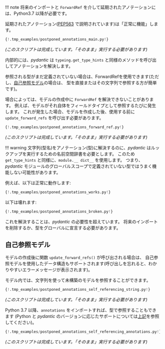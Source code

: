 <!--
!!! note
    Both postponed annotations via the future import and `ForwardRef` require python 3.7+.
-->
!!! note
    将来のインポートと `ForwardRef` を介して延期されたアノテーションには、Python3.7 以降が必要です。

<!--
Postponed annotations (as described in [PEP563](https://www.python.org/dev/peps/pep-0563/))
"just work".
-->
延期されたアノテーション([PEP563](https://www.python.org/dev/peps/pep-0563/) で説明されています)は「正常に機能」します。

```py
{!.tmp_examples/postponed_annotations_main.py!}
```

<!--
_(This script is complete, it should run "as is")_
-->
_(このスクリプトは完成しています。「そのまま」実行する必要があります)_

<!--
Internally, *pydantic*  will call a method similar to `typing.get_type_hints` to resolve annotations.
-->
内部的には、*pydantic* は `typeing.get_type_hints` と同様のメソッドを呼び出してアノテーションを解決します。

<!--
In cases where the referenced type is not yet defined, `ForwardRef` can be used (although referencing the
type directly or by its string is a simpler solution in the case of
[self-referencing models](#self-referencing-models)).
-->
参照される型がまだ定義されていない場合は、ForwardRefを使用できます(ただし、[自己参照モデル](#self-referencing-models)の場合は、
型を直接またはその文字列で参照する方が簡単です)。

<!--
In some cases, a `ForwardRef` won't be able to be resolved during model creation.
For example, this happens whenever a model references itself as a field type.
When this happens, you'll need to call `update_forward_refs` after the model has been created before it can be used:
-->
場合によっては、モデルの作成中に `ForwardRef` を解決できないことがあります。
例えば、モデルがそれ自体をフィールドタイプとして参照するたびに発生します。
これが発生した場合、モデルを作成した後、使用する前に `update_forward_refs` を呼び出す必要があります。

```py
{!.tmp_examples/postponed_annotations_forward_ref.py!}
```

<!--
_(This script is complete, it should run "as is")_
-->
_(このスクリプトは完成しています。「そのまま」実行する必要があります)_

<!--
!!! warning
    To resolve strings (type names) into annotations (types), *pydantic* needs a namespace dict in which to
    perform the lookup. For this it uses `module.__dict__`, just like `get_type_hints`.
    This means *pydantic* may not play well with types not defined in the global scope of a module.
-->

!!! warning
    文字列(型名)をアノテーション(型)に解決するのに、*pydantic* はルックアップを実行するための名前空間辞書を必要とします。
    このため `get_type_hints` と同様に、`module.__ dict__` を使用します。
    つまり、*pydantic* モジュールのグローバルスコープで定義されていない型ではうまく機能しない可能性があります。

<!--
For example, this works fine:
-->
例えば、以下は正常に動作します:

```py
{!.tmp_examples/postponed_annotations_works.py!}
```

<!--
While this will break:
-->
以下は壊れます:

```py
{!.tmp_examples/postponed_annotations_broken.py!}
```

<!--
Resolving this is beyond the call for *pydantic*: either remove the future import or declare the types globally.
-->
これを解決することは、*pydantic* の必要性を超えています。
将来のインポートを削除するか、型をグローバルに宣言する必要があります。

<!--
## Self-referencing Models
-->
## 自己参照モデル

<!--
Data structures with self-referencing models are also supported, provided the function
`update_forward_refs()` is called once the model is created (you will be reminded
with a friendly error message if you forget).
-->
モデルの作成後に関数 `update_forward_refs()` が呼び出される場合は、
自己参照モデルを使用したデータ構造もサポートされます(呼び出しを忘れると、わかりやすいエラーメッセージが表示されます)。

<!--
Within the model, you can refer to the not-yet-constructed model using a string:
-->
モデル内では、文字列を使って未構築のモデルを参照することができます。

```py
{!.tmp_examples/postponed_annotations_self_referencing_string.py!}
```
<!--
_(This script is complete, it should run "as is")_
-->
_(このスクリプトは完成しています。「そのまま」実行する必要があります)_

<!--
Since `python 3.7`, you can also refer it by its type, provided you import `annotations` (see
[above](postponed_annotations.md) for support depending on Python
and *pydantic* versions).
-->
Python 3.7 以降、`annotations` をインポートすれば、型で参照することもできます
(Python と *pydantic* のバージョンに応じたサポートについては[上記](postponed_annotations.md)を参照してください)。

```py
{!.tmp_examples/postponed_annotations_self_referencing_annotations.py!}
```

<!--
_(This script is complete, it should run "as is")_
-->
_(このスクリプトは完成しています。「そのまま」実行する必要があります)_
